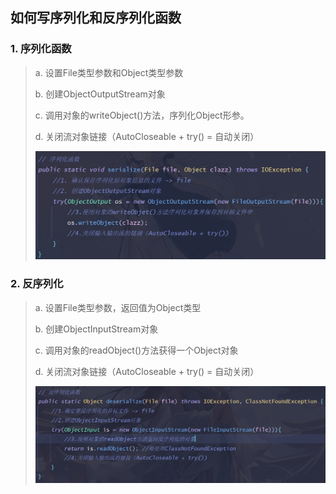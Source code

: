 ## 如何写序列化和反序列化函数

### 1. 序列化函数

> a. 设置File类型参数和Object类型参数<br>
>
> b. 创建ObjectOutputStream对象<br>
>
> c. 调用对象的writeObject()方法，序列化Object形参。<br>
>
> d. 关闭流对象链接（AutoCloseable + try() = 自动关闭）<br>
>
> ![image-20240530101412915](../src/img/img_14.png)

### 2. 反序列化

> a. 设置File类型参数，返回值为Object类型<br>
>
> b. 创建ObjectInputStream对象<br>
>
> c. 调用对象的readObject()方法获得一个Object对象<br>
>
> d. 关闭流对象链接（AutoCloseable + try() = 自动关闭）<br>
>
> ![image-20240530101412915](../src/img/img_15.png)